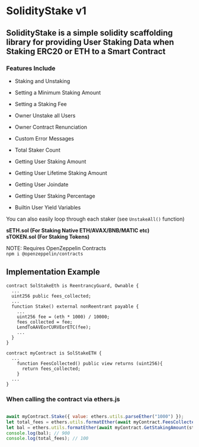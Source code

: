 # SolidityStake v1
## SolidityStake is a simple solidity scaffolding library for providing User Staking Data when Staking ERC20 or ETH to a Smart Contract

### Features Include

- Staking and Unstaking
- Setting a Minimum Staking Amount
- Setting a Staking Fee
- Owner Unstake all Users
- Owner Contract Renunciation
- Custom Error Messages
- Total Staker Count

- Getting User Staking Amount
- Getting User Lifetime Staking Amount
- Getting User Joindate
- Getting User Staking Percentage
- Builtin User Yield Variables

You can also easily loop through each staker (see `UnstakeAll()` function)

<b>sETH.sol (For Staking Native ETH/AVAX/BNB/MATIC etc)<br>
sTOKEN.sol (For Staking Tokens)</b>

NOTE: Requires OpenZeppelin Contracts<br>
`npm i @openzeppelin/contracts`

## Implementation Example
```solidity
contract SolStakeEth is ReentrancyGuard, Ownable {
  ...
  uint256 public fees_collected;
  ...
  function Stake() external nonReentrant payable {
    ...
    uint256 fee = (eth * 1000) / 10000;
    fees_collected = fee;
    LendToAAVEorCURVEorETC(fee);
    ...
  }
}

contract myContract is SolStakeETH {
  ...
    function FeesCollected() public view returns (uint256){
      return fees_collected;
    }
  ...
}

```

### When calling the contract via ethers.js

```javascript

await myContract.Stake({ value: ethers.utils.parseEther("1000") });
let total_fees = ethers.utils.formatEther(await myContract.FeesCollected());
let bal = ethers.utils.formatEther(await myContract.GetStakingAmount(staker.address));
console.log(bal); // 900
console.log(total_fees); // 100

```
